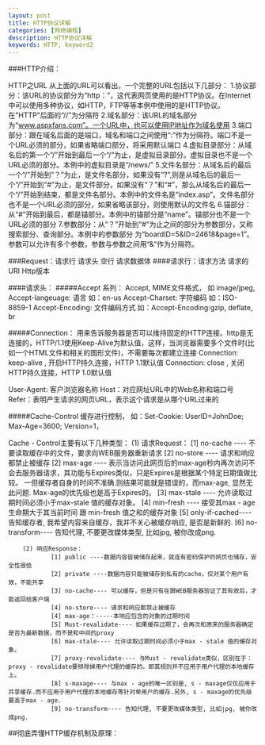 ```yaml
---
layout: post
title: HTTP协议详解
categories: [网络编程]
description: HTTP协议详解
keywords: HTTP, keyword2
---
```


###HTTP介绍：

HTTP之URL
从上面的URL可以看出，一个完整的URL包括以下几部分：
 1.协议部分：该URL的协议部分为“http：”，这代表网页使用的是HTTP协议。在Internet中可以使用多种协议，如HTTP，FTP等等本例中使用的是HTTP协议。在"HTTP"后面的“//”为分隔符
 2.域名部分：该URL的域名部分为“www.aspxfans.com”。一个URL中，也可以使用IP地址作为域名使用
 3.端口部分：跟在域名后面的是端口，域名和端口之间使用“:”作为分隔符。端口不是一个URL必须的部分，如果省略端口部分，将采用默认端口
 4.虚拟目录部分：从域名后的第一个“/”开始到最后一个“/”为止，是虚拟目录部分。虚拟目录也不是一个URL必须的部分。本例中的虚拟目录是“/news/”
 5.文件名部分：从域名后的最后一个“/”开始到“？”为止，是文件名部分，如果没有“?”,则是从域名后的最后一个“/”开始到“#”为止，是文件部分，如果没有“？”和“#”，那么从域名后的最后一个“/”开始到结束，都是文件名部分。本例中的文件名是“index.asp”。文件名部分也不是一个URL必须的部分，如果省略该部分，则使用默认的文件名
 6.锚部分：从“#”开始到最后，都是锚部分。本例中的锚部分是“name”。锚部分也不是一个URL必须的部分
 7.参数部分：从“？”开始到“#”为止之间的部分为参数部分，又称搜索部分、查询部分。本例中的参数部分 为“boardID=5&ID=24618&page=1”。参数可以允许有多个参数，参数与参数之间用“&”作为分隔符。

###Request：请求行 请求头 空行 请求数据体
####请求行：请求方法 请求的 URI Http版本

####请求头：
  #####Accept 系列：
     Accept, MIME文件格式， 如 image/jpeg,
     Accept-langeuage: 语言 如：en-us
     Accept-Charset: 字符编码 如：ISO-8859-1
     Accept-Encoding: 文件编码方式 如：Accept-Encoding:gzip, deflate, br
  
  #####Connection：
  用来告诉服务器是否可以维持固定的HTTP连接。http是无连接的，HTTP/1.1使用Keep-Alive为默认值，这样，当浏览器需要多个文件时(比如一个HTML文件和相关的图形文件)，不需要每次都建立连接 
     Connection: keep-alive , 开启HTTP持久连接，HTTP 1.1默认值
     Connection: close , 关闭HTTP持久连接，HTTP 1.0默认值

User-Agent: 客户浏览器名称
Host：对应网址URL中的Web名称和端口号
Refer：表明产生请求的网页URL，表示这个请求是从哪个URL过来的

#####Cache-Control 
缓存进行控制， 如：Set-Cookie: UserID=JohnDoe; Max-Age=3600; Version=1，

Cache - Control主要有以下几种类型：
        (1) 请求Request：
                [1] no-cache ---- 不要读取缓存中的文件，要求向WEB服务器重新请求
                [2] no-store ---- 请求和响应都禁止被缓存
                [2] max-age ---- 表示当访问此网页后的max-age秒内再次访问不会去服务器请求，其功能与Expires类似，只是Expires是根据某个特定日期值做比较。 一但缓存者自身的时间不准确.则结果可能就是错误的，而max-age, 显然无此问题. Max-age的优先级也是高于Expires的。
                [3] max-stale ---- 允许读取过期时间必须小于max-stale 值的缓存对象。 
                [4] min-fresh ---- 接受其max - age生命期大于其当前时间 跟 min-fresh 值之和的缓存对象
                [5] only-if-cached---- 告知缓存者, 我希望内容来自缓存，我并不关心被缓存响应, 是否是新鲜的.
                [6] no-transform---- 告知代理, 不要更改媒体类型, 比如jpg, 被你改成png.

        (2) 响应Response：
                [1] public ----数据内容皆被储存起来，就连有密码保护的网页也储存，安全性很低
                [2] private ----数据内容只能被储存到私有的cache，仅对某个用户有效，不能共享
                [3] no-cache---- 可以缓存，但是只有在跟WEB服务器验证了其有效后，才能返回给客户端
                [4] no-store---- 请求和响应都禁止被缓存
                [4] max-age：-----本响应包含的对象的过期时间
                [5] Must-revalidate---- 如果缓存过期了，会再次和原来的服务器确定是否为最新数据，而不是和中间的proxy
                [6] max-stale---- 允许读取过期时间必须小于max - stale 值的缓存对象。 
                [7] proxy-revalidate---- 与Must - revalidate类似，区别在于：proxy - revalidate要排除掉用户代理的缓存的。即其规则并不应用于用户代理的本地缓存上。
                [8] s-maxage---- 与max - age的唯一区别是, s - maxage仅仅应用于共享缓存.而不应用于用户代理的本地缓存等针对单用户的缓存.另外, s - maxage的优先级要高于max - age.
                [9] no-transform---- 告知代理, 不要更改媒体类型, 比如jpg, 被你改成png.

##彻底弄懂HTTP缓存机制及原理：

